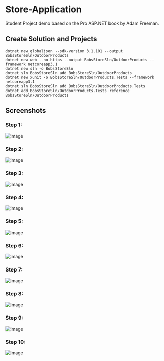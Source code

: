 # Store-Application
Student Project demo based on the Pro ASP.NET book by Adam Freeman.

## Create Solution and Projects

    dotnet new globaljson --sdk-version 3.1.101 --output BobsStoreSln/OutdoorProducts
    dotnet new web --no-https --output BobsStoreSln/OutdoorProducts --framework netcoreapp3.1
    dotnet new sln -o BobsStoreSln
    dotnet sln BobsStoreSln add BobsStoreSln/OutdoorProducts 
    dotnet new xunit -o BobsStoreSln/OutdoorProducts.Tests --framework netcoreapp3.1
    dotnet sln BobsStoreSln add BobsStoreSln/OutdoorProducts.Tests 
    dotnet add BobsStoreSln/OutdoorProducts.Tests reference BobsStoreSln/OutdoorProducts

## Screenshots

### Step 1:

![image](https://github.com/HedgeHodge/BobsStoreSln/blob/master/OutdoorProducts/Capture1.png?raw=true)

### Step 2:

![image](https://github.com/HedgeHodge/BobsStoreSln/blob/master/OutdoorProducts/Capture2.PNG?raw=true)

### Step 3:

![image](https://github.com/HedgeHodge/BobsStoreSln/blob/master/OutdoorProducts/Capture3.PNG?raw=true)

### Step 4:

![image](https://github.com/HedgeHodge/BobsStoreSln/blob/master/OutdoorProducts/Capture4.PNG?raw=true)

### Step 5:

![image](https://github.com/HedgeHodge/BobsStoreSln/blob/master/OutdoorProducts/Capture5.PNG?raw=true)

### Step 6:

![image](https://github.com/HedgeHodge/BobsStoreSln/blob/master/OutdoorProducts/Capture6.PNG?raw=true)

### Step 7:

![image](https://github.com/HedgeHodge/BobsStoreSln/blob/master/OutdoorProducts/Capture7.PNG?raw=true)

### Step 8:

![image](https://github.com/HedgeHodge/BobsStoreSln/blob/master/OutdoorProducts/Capture8.PNG?raw=true)

### Step 9:

![image](https://github.com/HedgeHodge/BobsStoreSln/blob/master/OutdoorProducts/Capture9.PNG?raw=true)

### Step 10:

![image](https://github.com/HedgeHodge/BobsStoreSln/blob/master/OutdoorProducts/Capture10.PNG?raw=true)
